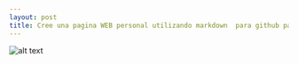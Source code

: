 ```yaml
---
layout: post
title: Cree una pagina WEB personal utilizando markdown  para github pages 
---
```

![alt text](https://www.udea.edu.co/wps/wcm/connect/udea/95794179-b319-4f47-bb63-41880e921862/1/banner-bienvenidos.jpg?MOD=AJPERES)
